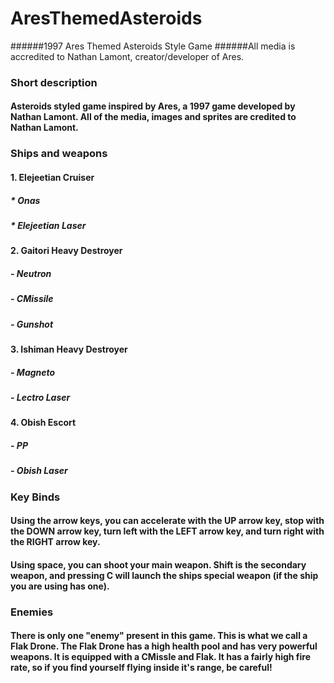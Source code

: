 # AresThemedAsteroids
######1997 Ares Themed Asteroids Style Game
######All media is accredited to Nathan Lamont, creator/developer of Ares.

### Short description
#### Asteroids styled game inspired by Ares, a 1997 game developed by Nathan Lamont. All of the media, images and sprites are credited to Nathan Lamont. 

### Ships and weapons
#### 1. Elejeetian Cruiser
##### * Onas
##### * Elejeetian Laser
#### 2. Gaitori Heavy Destroyer
##### - Neutron
##### - CMissile
##### - Gunshot
#### 3. Ishiman Heavy Destroyer
##### - Magneto
##### - Lectro Laser
#### 4. Obish Escort
##### - PP
##### - Obish Laser

### Key Binds
#### Using the arrow keys, you can accelerate with the UP arrow key, stop with the DOWN arrow key, turn left with the LEFT arrow key, and turn right with the RIGHT arrow key.
#### Using space, you can shoot your main weapon. Shift is the secondary weapon, and pressing C will launch the ships special weapon (if the ship you are using has one).

### Enemies
#### There is only one "enemy" present in this game. This is what we call a Flak Drone. The Flak Drone has a high health pool and has very powerful weapons. It is equipped with a CMissle and Flak. It has a fairly high fire rate, so if you find yourself flying inside it's range, be careful!

